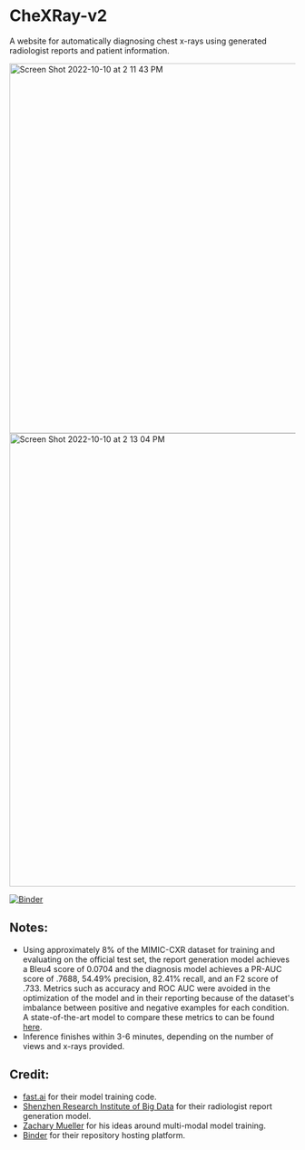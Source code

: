 # CheXRay-v2

A website for automatically diagnosing chest x-rays using generated radiologist reports and patient information.

<img width="652" alt="Screen Shot 2022-10-10 at 2 11 43 PM" src="https://user-images.githubusercontent.com/40700820/194953191-5c1c1e98-5ef6-4cfe-891a-18919f5d83c8.png">
<img width="799" alt="Screen Shot 2022-10-10 at 2 13 04 PM" src="https://user-images.githubusercontent.com/40700820/194953219-436ef691-5f08-4916-a55c-9a890e2ed767.png">

[![Binder](https://mybinder.org/badge_logo.svg)](https://mybinder.org/v2/gh/andrewhinh/CheXRay-v2/HEAD?urlpath=voila%2Frender%2Fproduction.ipynb?voila-theme=dark)

## Notes:
- Using approximately 8% of the MIMIC-CXR dataset for training and evaluating on the official test set, the report generation model achieves a Bleu4 score of 0.0704 and the diagnosis model achieves a PR-AUC score of .7688, 54.49% precision, 82.41% recall, and an F2 score of .733. Metrics such as accuracy and ROC AUC were avoided in the optimization of the model and in their reporting because of the dataset's imbalance between positive and negative examples for each condition. A state-of-the-art model to compare these metrics to can be found [here](https://aclanthology.org/2020.emnlp-main.112.pdf).
- Inference finishes within 3-6 minutes, depending on the number of views and x-rays provided.

## Credit:
- [fast.ai](https://github.com/fastai/fastai) for their model training code.
- [Shenzhen Research Institute of Big Data](https://github.com/cuhksz-nlp/R2Gen) for their radiologist report generation model.
- [Zachary Mueller](https://github.com/muellerzr) for his ideas around multi-modal model training.
- [Binder](https://mybinder.org/) for their repository hosting platform.
